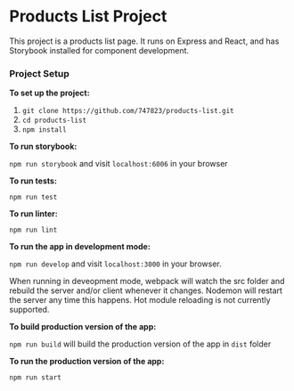 
# Products List Project

This project is a products list page. It runs on Express and React, and has Storybook installed for component development.

### Project Setup

**To set up the project:**
1. `git clone https://github.com/747823/products-list.git`
2. `cd products-list`
3. `npm install`

**To run storybook:**

`npm run storybook` and visit `localhost:6006` in your browser

**To run tests:**

`npm run test`

**To run linter:**

`npm run lint`

**To run the app in development mode:**

`npm run develop` and visit `localhost:3000` in your browser.

When running in deveopment mode, webpack will watch the src folder and rebuild the server and/or client whenever it changes. Nodemon will restart the server any time this happens. Hot module reloading is not currently supported.

**To build production version of the app:**

`npm run build` will build the production version of the app in `dist` folder

**To run the production version of the app:**

`npm run start`

